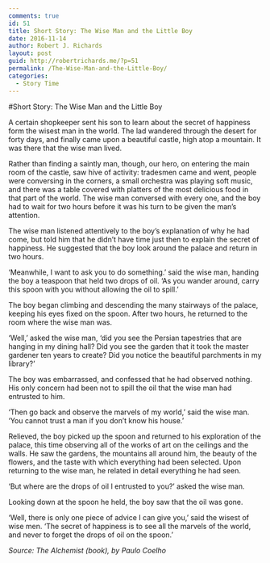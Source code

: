 ```yaml
---
comments: true
id: 51
title: Short Story: The Wise Man and the Little Boy
date: 2016-11-14
author: Robert J. Richards
layout: post
guid: http://robertrichards.me/?p=51
permalink: /The-Wise-Man-and-the-Little-Boy/
categories:
  - Story Time
---
```


#Short Story: The Wise Man and the Little Boy

A certain shopkeeper sent his son to learn about the secret of happiness form the wisest man in the world. The lad wandered through the desert for forty days, and finally came upon a beautiful castle, high atop a mountain. It was there that the wise man lived.

Rather than finding a saintly man, though, our hero, on entering the main room of the castle, saw hive of activity: tradesmen came and went, people were conversing in the corners, a small orchestra was playing soft music, and there was a table covered with platters of the most delicious food in that part of the world. The wise man conversed with every one, and the boy had to wait for two hours before it was his turn to be given the man’s attention.

The wise man listened attentively to the boy’s explanation of why he had come, but told him that he didn’t have time just then to explain the secret of happiness. He suggested that the boy look around the palace and return in two hours.

‘Meanwhile, I want to ask you to do something.’ said the wise man, handing the boy a teaspoon that held two drops of oil. ‘As you wander around, carry this spoon with you without allowing the oil to spill.’

The boy began climbing and descending the many stairways of the palace, keeping his eyes fixed on the spoon. After two hours, he returned to the room where the wise man was.

‘Well,’ asked the wise man, ‘did you see the Persian tapestries that are hanging in my dining hall? Did you see the garden that it took the master gardener ten years to create? Did you notice the beautiful parchments in my library?’

The boy was embarrassed, and confessed that he had observed nothing. His only concern had been not to spill the oil that the wise man had entrusted to him.

‘Then go back and observe the marvels of my world,’ said the wise man. ‘You cannot trust a man if you don’t know his house.’

Relieved, the boy picked up the spoon and returned to his exploration of the palace, this time observing all of the works of art on the ceilings and the walls. He saw the gardens, the mountains all around him, the beauty of the flowers, and the taste with which everything had been selected. Upon returning to the wise man, he related in detail everything he had seen.

‘But where are the drops of oil I entrusted to you?’  asked the wise man.

Looking down at the spoon he held, the boy saw that the oil was gone.

‘Well, there is only one piece of advice I can give you,’ said the wisest of wise men.  ‘The secret of happiness is to see all the marvels of the world, and never to forget the drops of oil on the spoon.’

*Source: The Alchemist (book), by Paulo Coelho*